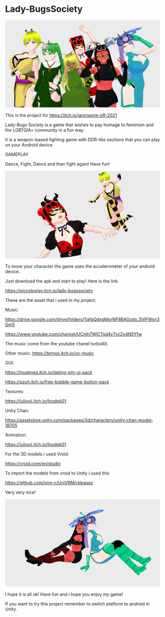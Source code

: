 # Lady-BugsSociety
[![alt text](https://github.com/piccoloplay/Lady-BugsSociety/blob/main/Assets/group.png)](https://www.youtube.com/watch?v=vg14DJY93EM)

This is the project for https://itch.io/jam/game-off-2021

Lady-Bugs Society is a game that wishes to pay homage to feminism and the LGBTQIA+ community in a fun way.

It is a weapon-based fighting game with DDR-like sections that you can play on your Android device. 



GAMEPLAY

Dance, Fight, Dance and than fight again! Have fun!

![alt text](https://github.com/piccoloplay/Lady-BugsSociety/blob/main/Assets/GUI/LOADING-IMAGES/Bee%2BLadybug.png)


To move your character the game uses the accelerometer of your android device.


Just download the apk and start to play! Here is the link.

https://piccoloplay.itch.io/lady-bugssociety

These are the asset that i used in my project.

Music:

https://drive.google.com/drive/folders/1jafgQdxgMorNF8BAGzdo_5VlFWsn3Gm5


https://www.youtube.com/channel/UCmh7WlCTsd4y7vcZx4N5Yfw


The music come from the youtube chanel turboAlt.


Other music: https://ternox.itch.io/vn-music


GUI: 

https://loudeyes.itch.io/dating-sim-ui-pack

https://pzuh.itch.io/free-bubble-game-button-pack

Textures:

https://juliovii.itch.io/foodpk01

Unity Chan:

https://assetstore.unity.com/packages/3d/characters/unity-chan-model-18705

Animation:

https://juliovii.itch.io/foodpk01

For the 3D models i used Vroid:


https://vroid.com/en/studio


To import the models from vroid to Unity i used this


https://github.com/vrm-c/UniVRM/releases


Very very nice! 

![alt text](https://github.com/piccoloplay/Lady-BugsSociety/blob/main/Assets/GUI/LOADING-IMAGES/Mosquito%2BDragonfly.png)

I hope it is all ok! Have fun and i hope you enjoy my game!

If you want to try this project remember to switch platform to android in Unity.
